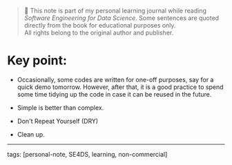 > 📘 This note is part of my personal learning journal while reading *Software Engineering for Data Science*.
> Some sentences are quoted directly from the book for educational purposes only.  
> All rights belong to the original author and publisher.


# Key point:

- Occasionally, some codes are written for one-off purposes, say for a quick demo tomorrow. However, after that, it is a good practice to spend some time tidying up the code in case it can be reused in the future.

- Simple is better than complex.

- Don't Repeat Yourself (DRY)

- Clean up.


---
tags: [personal-note, SE4DS, learning, non-commercial]
